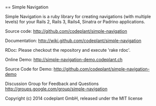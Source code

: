 == Simple Navigation

Simple Navigation is a ruby library for creating navigations (with multiple levels) for your Rails 2, Rails 3, Rails4, Sinatra or Padrino applications.

Source code:
  http://github.com/codeplant/simple-navigation

Documentation: 
  http://wiki.github.com/codeplant/simple-navigation

RDoc:
  Please checkout the repository and execute 'rake rdoc'.

Online Demo:
  http://simple-navigation-demo.codeplant.ch

Source Code for Demo:
  http://github.com/codeplant/simple-navigation-demo

Discussion Group for Feedback and Questions
  http://groups.google.com/group/simple-navigation

Copyright (c) 2014 codeplant GmbH, released under the MIT license

